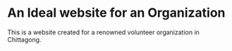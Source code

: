# An Ideal website for an Organization
 This is a website created for a renowned volunteer organization in Chittagong.
